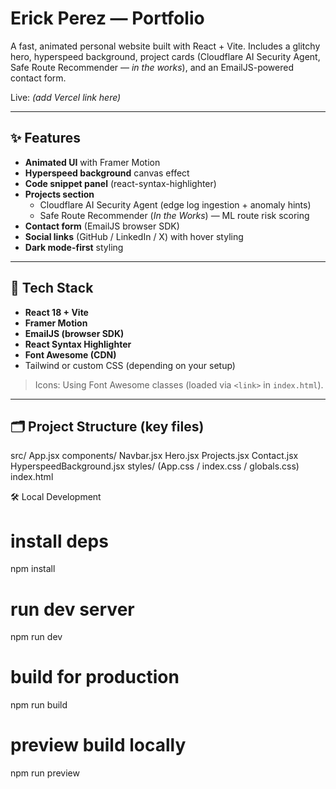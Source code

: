 # Erick Perez — Portfolio

A fast, animated personal website built with React + Vite. Includes a glitchy hero, hyperspeed background, project cards (Cloudflare AI Security Agent, Safe Route Recommender — *in the works*), and an EmailJS-powered contact form.

Live: _(add Vercel link here)_

---

## ✨ Features

- **Animated UI** with Framer Motion
- **Hyperspeed background** canvas effect
- **Code snippet panel** (react-syntax-highlighter)
- **Projects section**
  - Cloudflare AI Security Agent (edge log ingestion + anomaly hints)
  - Safe Route Recommender (*In the Works*) — ML route risk scoring
- **Contact form** (EmailJS browser SDK)
- **Social links** (GitHub / LinkedIn / X) with hover styling
- **Dark mode-first** styling

---

## 🧱 Tech Stack

- **React 18 + Vite**
- **Framer Motion**
- **EmailJS (browser SDK)**
- **React Syntax Highlighter**
- **Font Awesome (CDN)**
- Tailwind or custom CSS (depending on your setup)

> Icons: Using Font Awesome classes (loaded via `<link>` in `index.html`).

---

## 🗂 Project Structure (key files)
src/
App.jsx
components/
Navbar.jsx
Hero.jsx
Projects.jsx
Contact.jsx
HyperspeedBackground.jsx
styles/
(App.css / index.css / globals.css)
index.html


🛠 Local Development
# install deps
npm install

# run dev server
npm run dev

# build for production
npm run build

# preview build locally
npm run preview